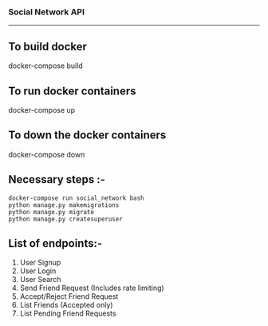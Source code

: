 ### Social Network API
- ------------------------------------------------------

## To build docker
docker-compose build

## To run docker containers
docker-compose up

## To down the docker containers
docker-compose down

## Necessary steps :-
```
docker-compose run social_network bash
python manage.py makemigrations
python manage.py migrate
python manage.py createsuperuser
```


## List of endpoints:-
1. User Signup
2. User Login
3. User Search
4. Send Friend Request (Includes rate limiting)
5. Accept/Reject Friend Request
6. List Friends (Accepted only)
7. List Pending Friend Requests
